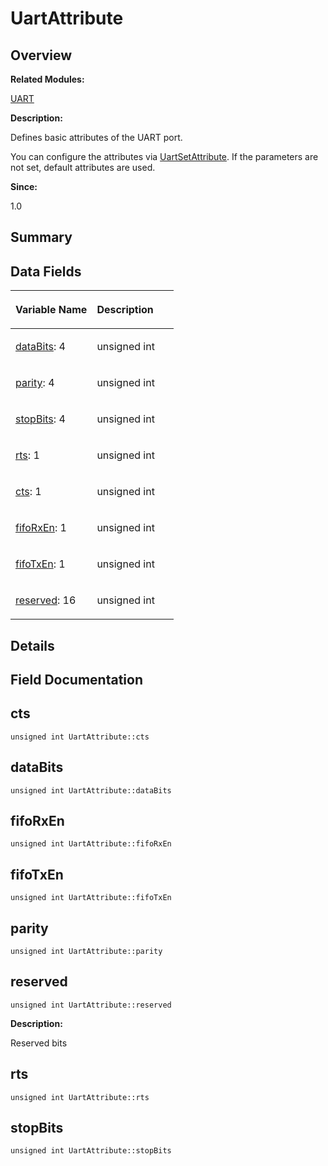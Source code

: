 # UartAttribute<a name="EN-US_TOPIC_0000001054918195"></a>

## **Overview**<a name="section1327230780093537"></a>

**Related Modules:**

[UART](uart.md)

**Description:**

Defines basic attributes of the UART port. 

You can configure the attributes via  [UartSetAttribute](uart.md#gadb447d9e1624cf778175af2d827c9d67). If the parameters are not set, default attributes are used.

**Since:**

1.0

## **Summary**<a name="section685821487093537"></a>

## Data Fields<a name="pub-attribs"></a>

<a name="table142583102093537"></a>
<table><thead align="left"><tr id="row1560365944093537"><th class="cellrowborder" valign="top" width="50%" id="mcps1.1.3.1.1"><p id="p1464940442093537"><a name="p1464940442093537"></a><a name="p1464940442093537"></a>Variable Name</p>
</th>
<th class="cellrowborder" valign="top" width="50%" id="mcps1.1.3.1.2"><p id="p1854642542093537"><a name="p1854642542093537"></a><a name="p1854642542093537"></a>Description</p>
</th>
</tr>
</thead>
<tbody><tr id="row158356718093537"><td class="cellrowborder" valign="top" width="50%" headers="mcps1.1.3.1.1 "><p id="p1337506667093537"><a name="p1337506667093537"></a><a name="p1337506667093537"></a><a href="uartattribute.md#a884f85f5c82f063596a52f43c12af1a8">dataBits</a>: 4</p>
</td>
<td class="cellrowborder" valign="top" width="50%" headers="mcps1.1.3.1.2 "><p id="p1041455986093537"><a name="p1041455986093537"></a><a name="p1041455986093537"></a>unsigned int </p>
</td>
</tr>
<tr id="row1936377303093537"><td class="cellrowborder" valign="top" width="50%" headers="mcps1.1.3.1.1 "><p id="p1953849139093537"><a name="p1953849139093537"></a><a name="p1953849139093537"></a><a href="uartattribute.md#abc4eefd31616175d469bc41d24b5b37b">parity</a>: 4</p>
</td>
<td class="cellrowborder" valign="top" width="50%" headers="mcps1.1.3.1.2 "><p id="p356133400093537"><a name="p356133400093537"></a><a name="p356133400093537"></a>unsigned int </p>
</td>
</tr>
<tr id="row912771107093537"><td class="cellrowborder" valign="top" width="50%" headers="mcps1.1.3.1.1 "><p id="p891953042093537"><a name="p891953042093537"></a><a name="p891953042093537"></a><a href="uartattribute.md#a29782a670eaf734ed02955eff0cdd4b9">stopBits</a>: 4</p>
</td>
<td class="cellrowborder" valign="top" width="50%" headers="mcps1.1.3.1.2 "><p id="p1326062776093537"><a name="p1326062776093537"></a><a name="p1326062776093537"></a>unsigned int </p>
</td>
</tr>
<tr id="row1114824399093537"><td class="cellrowborder" valign="top" width="50%" headers="mcps1.1.3.1.1 "><p id="p2064086954093537"><a name="p2064086954093537"></a><a name="p2064086954093537"></a><a href="uartattribute.md#a5ebfed49568aa4717b72d89084a13f3a">rts</a>: 1</p>
</td>
<td class="cellrowborder" valign="top" width="50%" headers="mcps1.1.3.1.2 "><p id="p63455751093537"><a name="p63455751093537"></a><a name="p63455751093537"></a>unsigned int </p>
</td>
</tr>
<tr id="row107871753093537"><td class="cellrowborder" valign="top" width="50%" headers="mcps1.1.3.1.1 "><p id="p960446291093537"><a name="p960446291093537"></a><a name="p960446291093537"></a><a href="uartattribute.md#a8c2ec715ce735b87619440004a5816f3">cts</a>: 1</p>
</td>
<td class="cellrowborder" valign="top" width="50%" headers="mcps1.1.3.1.2 "><p id="p1588331601093537"><a name="p1588331601093537"></a><a name="p1588331601093537"></a>unsigned int </p>
</td>
</tr>
<tr id="row1228797079093537"><td class="cellrowborder" valign="top" width="50%" headers="mcps1.1.3.1.1 "><p id="p1194378236093537"><a name="p1194378236093537"></a><a name="p1194378236093537"></a><a href="uartattribute.md#a171de31a6414563a1b8ca13c6209e52a">fifoRxEn</a>: 1</p>
</td>
<td class="cellrowborder" valign="top" width="50%" headers="mcps1.1.3.1.2 "><p id="p1905727204093537"><a name="p1905727204093537"></a><a name="p1905727204093537"></a>unsigned int </p>
</td>
</tr>
<tr id="row2009505166093537"><td class="cellrowborder" valign="top" width="50%" headers="mcps1.1.3.1.1 "><p id="p1885560042093537"><a name="p1885560042093537"></a><a name="p1885560042093537"></a><a href="uartattribute.md#a12cd3afb4dfbc5ed70578e0fcee0700d">fifoTxEn</a>: 1</p>
</td>
<td class="cellrowborder" valign="top" width="50%" headers="mcps1.1.3.1.2 "><p id="p2096712909093537"><a name="p2096712909093537"></a><a name="p2096712909093537"></a>unsigned int </p>
</td>
</tr>
<tr id="row1488998606093537"><td class="cellrowborder" valign="top" width="50%" headers="mcps1.1.3.1.1 "><p id="p143688788093537"><a name="p143688788093537"></a><a name="p143688788093537"></a><a href="uartattribute.md#a415c8237e3a34dfe812e6c6cc7a7a1fa">reserved</a>: 16</p>
</td>
<td class="cellrowborder" valign="top" width="50%" headers="mcps1.1.3.1.2 "><p id="p1093946507093537"><a name="p1093946507093537"></a><a name="p1093946507093537"></a>unsigned int </p>
</td>
</tr>
</tbody>
</table>

## **Details**<a name="section1577815570093537"></a>

## **Field Documentation**<a name="section257187406093537"></a>

## cts<a name="a8c2ec715ce735b87619440004a5816f3"></a>

```
unsigned int UartAttribute::cts
```

## dataBits<a name="a884f85f5c82f063596a52f43c12af1a8"></a>

```
unsigned int UartAttribute::dataBits
```

## fifoRxEn<a name="a171de31a6414563a1b8ca13c6209e52a"></a>

```
unsigned int UartAttribute::fifoRxEn
```

## fifoTxEn<a name="a12cd3afb4dfbc5ed70578e0fcee0700d"></a>

```
unsigned int UartAttribute::fifoTxEn
```

## parity<a name="abc4eefd31616175d469bc41d24b5b37b"></a>

```
unsigned int UartAttribute::parity
```

## reserved<a name="a415c8237e3a34dfe812e6c6cc7a7a1fa"></a>

```
unsigned int UartAttribute::reserved
```

 **Description:**

Reserved bits 

## rts<a name="a5ebfed49568aa4717b72d89084a13f3a"></a>

```
unsigned int UartAttribute::rts
```

## stopBits<a name="a29782a670eaf734ed02955eff0cdd4b9"></a>

```
unsigned int UartAttribute::stopBits
```

